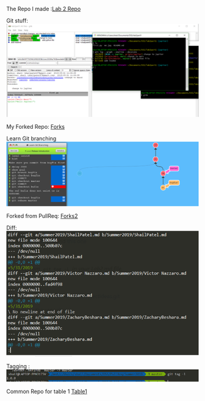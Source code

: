 The Repo I made :[Lab 2 Repo ](https://github.com/shailpatels/lab2part1)

Git stuff:
![git](git.PNG)

My Forked Repo:
[Forks](https://github.com/shailpatels/Spoon-Knife)

Learn Git branching
![Lev4](lev4.PNG)

Forked from PullReq: [Forks2](https://github.com/shailpatels/PullReq)

Diff:
![Diff](diff.PNG)

Tagging : ![tag](tag.PNG)

Common Repo for table 1
[Table1](https://github.com/prashb99/OSSProjectIdeas)
